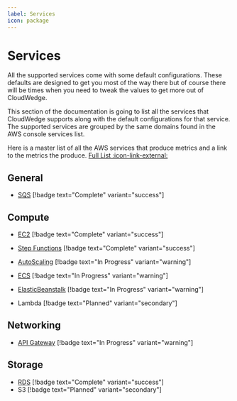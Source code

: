 ```yaml
---
label: Services
icon: package
---
```


# Services

All the supported services come with some default configurations. These defaults are designed to get you most of the way there but of course there will be times when you need to tweak the values to get more out of CloudWedge.

This section of the documentation is going to list all the services that CloudWedge supports along with the default configurations for that service. The supported services are grouped by the same domains found in the AWS console services list.

Here is a master list of all the AWS services that produce metrics and a link to the metrics the produce. [Full List :icon-link-external:](https://docs.aws.amazon.com/AmazonCloudWatch/latest/monitoring/aws-services-cloudwatch-metrics.html)

## General

- [SQS](./general/sqs.md) [!badge text="Complete" variant="success"]

## Compute

- [EC2](./compute/ec2.md) [!badge text="Complete" variant="success"]

- [Step Functions](./compute/statemachine.md) [!badge text="Complete" variant="success"]

- [AutoScaling](./compute/autoscaling.md) [!badge text="In Progress" variant="warning"]

- [ECS](./compute/ecs.md) [!badge text="In Progress" variant="warning"]

- [ElasticBeanstalk](./compute/elasticbeanstalk.md) [!badge text="In Progress" variant="warning"]

- Lambda [!badge text="Planned" variant="secondary"]


## Networking

- [API Gateway](./networking/apigateway.md) [!badge text="In Progress" variant="warning"]

## Storage

- [RDS](./storage/rds.md) [!badge text="Complete" variant="success"]
- S3 [!badge text="Planned" variant="secondary"]
